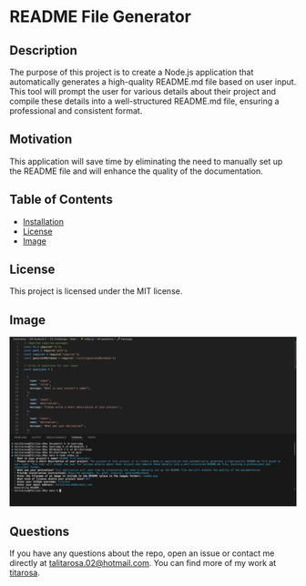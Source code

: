 
# README File Generator

## Description
The purpose of this project is to create a Node.js application that automatically generates a high-quality README.md file based on user input. This tool will prompt the user for various details about their project and compile these details into a well-structured README.md file, ensuring a professional and consistent format.

## Motivation
This application will save time by eliminating the need to manually set up the README file and will enhance the quality of the documentation.

## Table of Contents
- [Installation](#installation)
- [License](#license)
- [Image](#image)

## License
This project is licensed under the MIT license.

## Image
![Image Description](./images/readme.png)

## Questions
If you have any questions about the repo, open an issue or contact me directly at talitarosa.02@hotmail.com. You can find more of my work at [titarosa](https://github.com/titarosa).
  